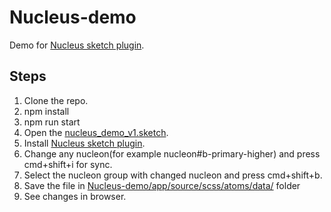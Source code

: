 # Nucleus-demo

Demo for [Nucleus sketch plugin](https://github.com/levtolstoi/Nucleus).

## Steps
1) Clone the repo.
2) npm install
3) npm run start
4) Open the [nucleus_demo_v1.sketch](https://github.com/levtolstoi/Nucleus-demo/blob/master/nucleus_demo_v1.sketch).
5) Install [Nucleus sketch plugin](https://github.com/levtolstoi/Nucleus).
6) Change any nucleon(for example nucleon#b-primary-higher) and press cmd+shift+i for sync.
7) Select the nucleon group with changed nucleon and press cmd+shift+b.
8) Save the file in [Nucleus-demo/app/source/scss/atoms/data/](https://github.com/levtolstoi/Nucleus-demo/tree/master/app/source/scss/atoms/data) folder
9) See changes in browser.
